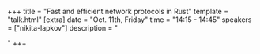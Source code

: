 +++
title = "Fast and efficient network protocols in Rust"
template = "talk.html"
[extra]
  date = "Oct. 11th, Friday"
  time = "14:15 - 14:45"
  speakers = ["nikita-lapkov"]
  description = "<p></p>"
+++
